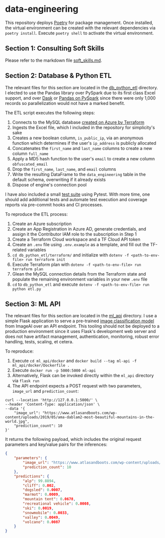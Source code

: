 # data-engineering
This repository deploys [Poetry](https://python-poetry.org/) for package management. Once installed,
the virtual environment can be created with the relevant dependencies via `poetry install`. Execute `poetry shell`
to activate the virtual environment.

## Section 1: Consulting Soft Skills
Please refer to the markdown file [soft_skills.md](soft_skills/soft_skills.md).

## Section 2: Database & Python ETL
The relevant files for this section are located in the [db_python_etl](db_python_etl/) directory.
I elected to use the Pandas library over PySpark due to its first class Excel support,
and over [Dask](https://www.dask.org/) or [Pandas on PySpark](https://spark.apache.org/docs/latest/api/python/user_guide/pandas_on_spark/index.html)
since there were only 1,000 records so parallelization would not have a marked benefit.

The ETL script executes the following steps:
1. Connects to the MySQL database [created on Azure by Terraform](db_python_etl/terraform/main.tf)
2. Ingests the Excel file, which I included in the repository for simplicity's sake
3. Creates a new boolean column, `is_public_ip`, via an anonymous function which determines if the user's `ip_address` is publicly allocated
4. Concatenates the `first_name` and `last_name` columns to create a new column `full_name`
5. Apply a MD5 hash function to the user's `email` to create a new column `obfuscated_email`
6. Drop the `first_name`, `last_name`, and `email` columns
7. Write the resulting DataFrame to the `data_engineering` table in the default schema, overwriting if it already exists
8. Dispose of engine's connection pool

I have also included a small [test suite](db_python_etl/tests/test_etl.py) using Pytest. With more time, one should
add additional tests and automate test execution and coverage reports via pre-commit hooks and CI processes.

To reproduce the ETL process:
1. Create an Azure subscription
2. Create an App Registration in Azure AD, generate credentials, and assign it the Contributor IAM role
   to the subscription in Step 1
3. Create a Terraform Cloud workspace and a TF Cloud API token
4. Create an `.env` file using `.env.example` as a template, and fill out the TF-related variables
5. `cd db_python_etl/terraform/` and initialize with `dotenv -f <path-to-env-file> run terraform init`
6. Execute Terraform plan with `dotenv -f <path-to-env-file> run terraform plan`
7. Glean the MySQL connection details from the Terraform state and populate the remaining environment variables in
   your new `.env` file
8. `cd` to `db_python_etl` and execute `dotenv -f <path-to-env-file> run python etl.py`

## Section 3: ML API
The relevant files for this section are located in the [ml_api](ml_api/) directory. I use a simple Flask application
to serve a pre-trained [image classification model](https://imageai.readthedocs.io/en/latest/prediction/index.html)
from ImageAI over an API endpoint. This tooling should not be deployed to a production environment since it uses
Flask's development web server and does not have artifact management, authentication, monitoring, robust error handling,
tests, scaling, et cetera.

To reproduce:
1. Execute `cd ml_api/docker` and `docker build --tag ml-api -f ml_api/docker/Dockerfile .`
2. Execute `docker run -p 5000:5000 ml-api`
3. Alternatively, Flask can be invoked directly within the `ml_api` directory via `flask run` 
4. The API endpoint expects a POST request with two parameters, `image_url` and `prediction_count`:
```curl
curl --location 'http://127.0.0.1:5000/' \
--header 'Content-Type: application/json' \
--data '{
    "image_url": "https://www.atlasandboots.com/wp-content/uploads/2019/05/ama-dablam2-most-beautiful-mountains-in-the-world.jpg",
    "prediction_count": 10
}'
```
It returns the following payload, which includes the original request parameters and key/value pairs for the inferences:
```json
{
    "parameters": {
        "image_url": "https://www.atlasandboots.com/wp-content/uploads/2019/05/ama-dablam2-most-beautiful-mountains-in-the-world.jpg",
        "prediction_count": 10
    },
    "predictions": {
        "alp": 99.8894,
        "cliff": 0.002,
        "dogsled": 0.0007,
        "marmot": 0.0009,
        "mountain tent": 0.0678,
        "recreational vehicle": 0.0008,
        "ski": 0.0019,
        "snowmobile": 0.0033,
        "valley": 0.0049,
        "volcano": 0.0087
    }
}
```
